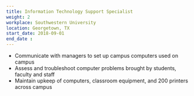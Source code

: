 ```yaml
---
title: Information Technology Support Specialist
weight: 2
workplace: Southwestern University
location: Georgetown, TX
start_date: 2018-09-01
end_date : 
---
```

- Communicate with managers to set up campus computers used on campus
- Assess and troubleshoot computer problems brought by students, faculty and staff
- Maintain upkeep of computers, classroom equipment, and 200 printers across campus